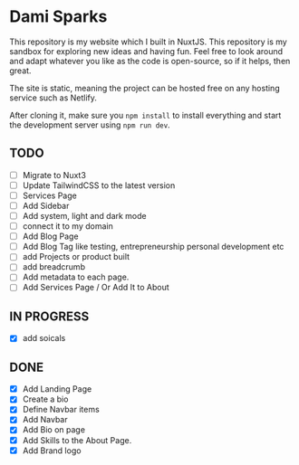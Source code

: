 # Dami Sparks

This repository is my website which I built in NuxtJS.
This repository is my sandbox for exploring new ideas and having fun. Feel free to look around and adapt whatever you like as the code is open-source, so if it helps, then great.

The site is static, meaning the project can be hosted free on any hosting service such as Netlify.

After cloning it, make sure you `npm install` to install everything and start the development server using `npm run dev`.

## TODO

- [ ] Migrate to Nuxt3
- [ ] Update TailwindCSS to the latest version
- [ ] Services Page
- [ ] Add Sidebar
- [ ] Add system, light and dark mode
- [ ] connect it to my domain
- [ ] Add Blog Page
- [ ] Add Blog Tag like testing, entrepreneurship personal development etc
- [ ] add Projects or product built
- [ ] add breadcrumb
- [ ] Add metadata to each page.
- [ ] Add Services Page / Or Add It to About

## IN PROGRESS

- [x] add soicals

## DONE

- [x] Add Landing Page
- [x] Create a bio
- [x] Define Navbar items
- [x] Add Navbar
- [x] Add Bio on page
- [x] Add Skills to the About Page.
- [x] Add Brand logo
